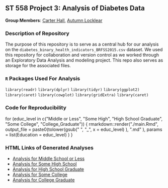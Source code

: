 ## ST 558 Project 3: Analysis of Diabetes Data

**Group Members**: [Carter Hall](mailto:jchall6@ncsu.edu), [Autumn Locklear](mailto:alockle7@ncsu.edu)

### Description of Repository

The purpose of this repository is to serve as a central hub for our analysis on the `diabetes_binary_health_indicators_BRFSS2015.csv` dataset. We used this repository for collaboration and version control as we worked through an Exploratory Data Analysis and modeling project. This repo also serves as storage for the associated files.

### `R` Packages Used For Analysis

`library(readr)`
`library(dplyr)`
`library(tidyr)`
`library(ggplot2)`
`library(caret)`
`library(cowplot)`
`library(gridExtra)`
`library(caret)`

### Code for Reproducibility

for (educ_level in c("Middle or Less", "Some High", "High School Graduate",
                     "Some College", "College_Graduate")) {
  rmarkdown::render("./main.Rmd", output_file = paste0(tolower(gsub(" ", "_",
                                                                    x = educ_level)
  ),
  ".md"
  ), 
  params = list(Education = educ_level)
  )
}

### HTML Links of Generated Analyses

- [Analysis for Middle School or Less](middle_or_less.html)
- [Analysis for Some High School](some_high.html)
- [Analysis for High School Graduate](high_school_graduate.html)
- [Analysis for Some College](some_college.html)
- [Analysis for College Graduate](college_graduate.html)